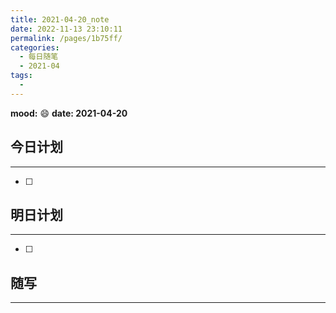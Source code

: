 ```yaml
---
title: 2021-04-20_note
date: 2022-11-13 23:10:11
permalink: /pages/1b75ff/
categories:
  - 每日随笔
  - 2021-04
tags:
  - 
---
```

**mood:** :smile:  																		**date: 2021-04-20**  
## 今日计划  
------
- [ ]  
## 明日计划  
------
- [ ]  
## 随写 
------
